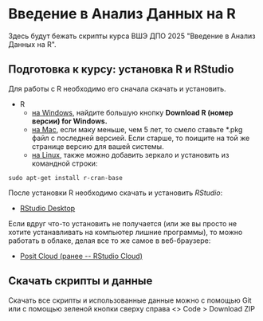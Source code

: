 # Введение в Анализ Данных на R
Здесь будут бежать скрипты курса ВШЭ ДПО 2025 "Введение в Анализ Данных на R".

## Подготовка к курсу: установка R и RStudio

Для работы с R необходимо его сначала скачать и установить.

-   R
    -   [на Windows](https://cran.r-project.org/bin/windows/base/), найдите большую кнопку **Download R (номер версии) for Windows.**
    -   [на Mac](https://cran.r-project.org/bin/macosx/), если маку меньше, чем 5 лет, то смело ставьте \*.pkg файл с последней версией. Если старше, то поищите на той же странице версию для вашей системы.
    -   [на Linux](https://cran.rstudio.com/bin/linux/), также можно добавить зеркало и установить из командной строки:

<!-- -->

```         
sudo apt-get install r-cran-base
```

После установки R необходимо скачать и установить *RStudio*:

-   [RStudio Desktop](https://posit.co/download/rstudio-desktop/)

Если вдруг что-то установить не получается (или же вы просто не хотите устанавливать на компьютер лишние программы), то можно работать в облаке, делая все то же самое в веб-браузере:

-   [Posit Cloud (ранее -- RStudio Cloud)](https://posit.cloud)

## Скачать скрипты и данные

Скачать все скрипты и использованные данные можно с помощью Git или с помощью зеленой кнопки сверху справа <> Code > Download ZIP

